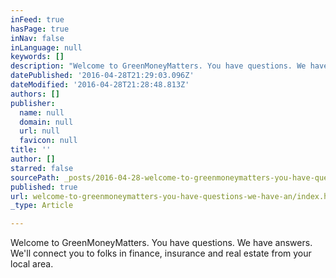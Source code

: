 ```yaml
---
inFeed: true
hasPage: true
inNav: false
inLanguage: null
keywords: []
description: "Welcome to GreenMoneyMatters. You have questions. We have answers. We'll connect you to folks in finance, insurance and real estate from your local area.  "
datePublished: '2016-04-28T21:29:03.096Z'
dateModified: '2016-04-28T21:28:48.813Z'
authors: []
publisher:
  name: null
  domain: null
  url: null
  favicon: null
title: ''
author: []
starred: false
sourcePath: _posts/2016-04-28-welcome-to-greenmoneymatters-you-have-questions-we-have-an.md
published: true
url: welcome-to-greenmoneymatters-you-have-questions-we-have-an/index.html
_type: Article

---
```

Welcome to GreenMoneyMatters. You have questions. We have answers. We'll connect you to folks in finance, insurance and real estate from your local area.